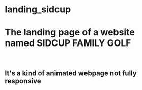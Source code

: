 # landing_sidcup
<h1>The landing page of a website named SIDCUP FAMILY GOLF </h1>
<br>
<h2>It's a kind of animated webpage not fully responsive</h2>
